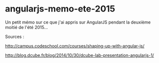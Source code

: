# angularjs-memo-ete-2015
Un petit mémo sur ce que j'ai appris sur AngularJS pendant la deuxième moitié de l'été 2015...

Sources : 

http://campus.codeschool.com/courses/shaping-up-with-angular-js/

http://blog.dcube.fr/blog/2014/10/30/dcube-lab-presentation-angularjs-1/
